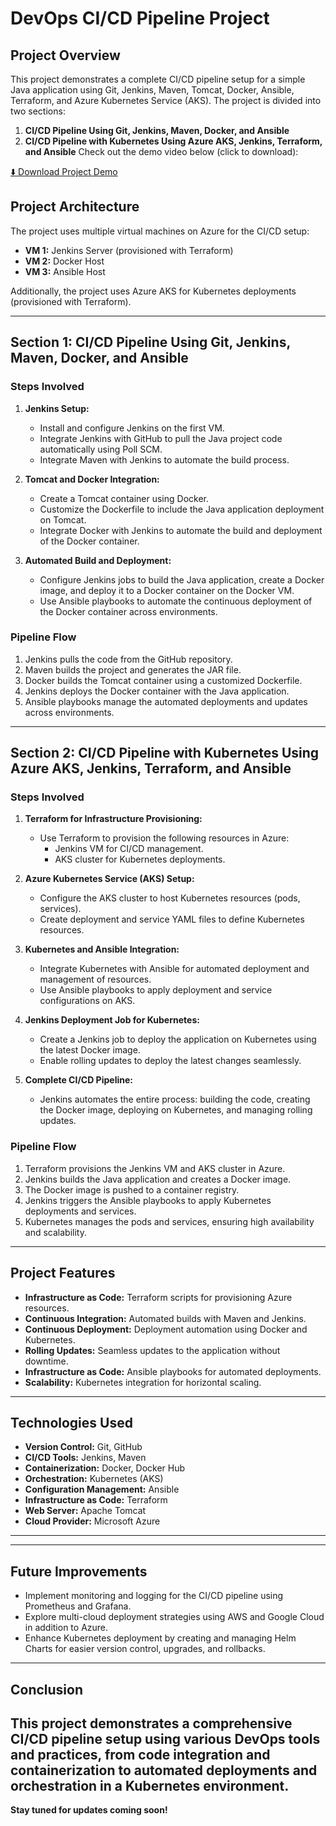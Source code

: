 # DevOps CI/CD Pipeline Project

## Project Overview

This project demonstrates a complete CI/CD pipeline setup for a simple Java application using Git, 
Jenkins, Maven, Tomcat, Docker, Ansible, Terraform, and Azure Kubernetes Service (AKS). The project is divided into two sections:

1. **CI/CD Pipeline Using Git, Jenkins, Maven, Docker, and Ansible**
2. **CI/CD Pipeline with Kubernetes Using Azure AKS, Jenkins, Terraform, and Ansible**
Check out the demo video below (click to download):

[⬇️ Download Project Demo](https://github.com/Mohamedzonkol/DevOps-CI-CD-Pipeline-Project/raw/main/Video/project-demo.mp4)

## Project Architecture

The project uses multiple virtual machines on Azure for the CI/CD setup:
- **VM 1:** Jenkins Server (provisioned with Terraform)
- **VM 2:** Docker Host
- **VM 3:** Ansible Host

Additionally, the project uses Azure AKS for Kubernetes deployments (provisioned with Terraform).

---

## Section 1: CI/CD Pipeline Using Git, Jenkins, Maven, Docker, and Ansible

### Steps Involved

1. **Jenkins Setup:**
    - Install and configure Jenkins on the first VM.
    - Integrate Jenkins with GitHub to pull the Java project code automatically using Poll SCM.
    - Integrate Maven with Jenkins to automate the build process.

2. **Tomcat and Docker Integration:**
    - Create a Tomcat container using Docker.
    - Customize the Dockerfile to include the Java application deployment on Tomcat.
    - Integrate Docker with Jenkins to automate the build and deployment of the Docker container.

3. **Automated Build and Deployment:**
    - Configure Jenkins jobs to build the Java application, create a Docker image, and deploy it to a Docker container on the Docker VM.
    - Use Ansible playbooks to automate the continuous deployment of the Docker container across environments.

### Pipeline Flow

1. Jenkins pulls the code from the GitHub repository.
2. Maven builds the project and generates the JAR file.
3. Docker builds the Tomcat container using a customized Dockerfile.
4. Jenkins deploys the Docker container with the Java application.
5. Ansible playbooks manage the automated deployments and updates across environments.

---

## Section 2: CI/CD Pipeline with Kubernetes Using Azure AKS, Jenkins, Terraform, and Ansible

### Steps Involved

1. **Terraform for Infrastructure Provisioning:**
    - Use Terraform to provision the following resources in Azure:
        - Jenkins VM for CI/CD management.
        - AKS cluster for Kubernetes deployments.

2. **Azure Kubernetes Service (AKS) Setup:**
    - Configure the AKS cluster to host Kubernetes resources (pods, services).
    - Create deployment and service YAML files to define Kubernetes resources.

3. **Kubernetes and Ansible Integration:**
    - Integrate Kubernetes with Ansible for automated deployment and management of resources.
    - Use Ansible playbooks to apply deployment and service configurations on AKS.

4. **Jenkins Deployment Job for Kubernetes:**
    - Create a Jenkins job to deploy the application on Kubernetes using the latest Docker image.
    - Enable rolling updates to deploy the latest changes seamlessly.

5. **Complete CI/CD Pipeline:**
    - Jenkins automates the entire process: building the code, creating the Docker image, deploying on Kubernetes, and managing rolling updates.

### Pipeline Flow

1. Terraform provisions the Jenkins VM and AKS cluster in Azure.
2. Jenkins builds the Java application and creates a Docker image.
3. The Docker image is pushed to a container registry.
4. Jenkins triggers the Ansible playbooks to apply Kubernetes deployments and services.
5. Kubernetes manages the pods and services, ensuring high availability and scalability.

---

## Project Features

- **Infrastructure as Code:** Terraform scripts for provisioning Azure resources.
- **Continuous Integration:** Automated builds with Maven and Jenkins.
- **Continuous Deployment:** Deployment automation using Docker and Kubernetes.
- **Rolling Updates:** Seamless updates to the application without downtime.
- **Infrastructure as Code:** Ansible playbooks for automated deployments.
- **Scalability:** Kubernetes integration for horizontal scaling.

---

## Technologies Used

- **Version Control:** Git, GitHub
- **CI/CD Tools:** Jenkins, Maven
- **Containerization:** Docker, Docker Hub
- **Orchestration:** Kubernetes (AKS)
- **Configuration Management:** Ansible
- **Infrastructure as Code:** Terraform
- **Web Server:** Apache Tomcat
- **Cloud Provider:** Microsoft Azure

---
---

## Future Improvements

- Implement monitoring and logging for the CI/CD pipeline using Prometheus and Grafana.
- Explore multi-cloud deployment strategies using AWS and Google Cloud in addition to Azure.
- Enhance Kubernetes deployment by creating and managing Helm Charts for easier version control, upgrades, and rollbacks.

---

## Conclusion

This project demonstrates a comprehensive CI/CD pipeline setup using various DevOps tools and practices, from code integration and containerization to automated deployments and orchestration in a Kubernetes environment.
---

**Stay tuned for updates coming soon!**
